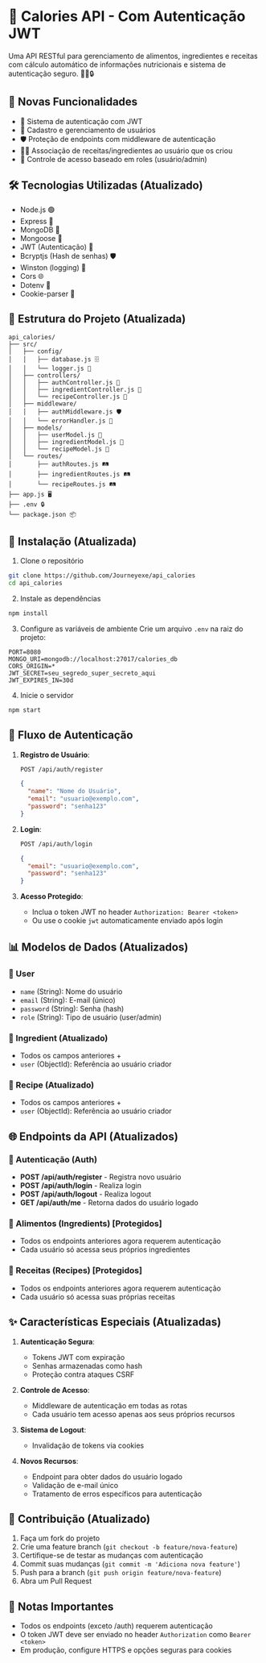 # 🍏 Calories API - Com Autenticação JWT

Uma API RESTful para gerenciamento de alimentos, ingredientes e receitas com cálculo automático de informações nutricionais e sistema de autenticação seguro. 🥗🍳🔒

## 🌟 Novas Funcionalidades

- 🔐 Sistema de autenticação com JWT
- 👤 Cadastro e gerenciamento de usuários
- 🛡️ Proteção de endpoints com middleware de autenticação
- 👩‍🍳 Associação de receitas/ingredientes ao usuário que os criou
- 🚦 Controle de acesso baseado em roles (usuário/admin)

## 🛠️ Tecnologias Utilizadas (Atualizado)

- Node.js 🟢
- Express 🚀
- MongoDB 🍃
- Mongoose 🦡
- JWT (Autenticação) 🔐
- Bcryptjs (Hash de senhas) 🛡️
- Winston (logging) 📜
- Cors 🌐
- Dotenv 🔧
- Cookie-parser 🍪

## 📂 Estrutura do Projeto (Atualizada)

```
api_calories/
├── src/
│   ├── config/
│   │   ├── database.js 🗄️
│   │   └── logger.js 📝
│   ├── controllers/
│   │   ├── authController.js 🔑
│   │   ├── ingredientController.js 🍎
│   │   └── recipeController.js 🍲
│   ├── middleware/
│   │   ├── authMiddleware.js 🛡️
│   │   └── errorHandler.js 🚨
│   ├── models/
│   │   ├── userModel.js 👤
│   │   ├── ingredientModel.js 🧂
│   │   └── recipeModel.js 📄
│   └── routes/
│       ├── authRoutes.js 🛤️
│       ├── ingredientRoutes.js 🛤️
│       └── recipeRoutes.js 🛤️
├── app.js 🖥️
├── .env 🔒
└── package.json 📦
```

## 🚀 Instalação (Atualizada)

1. Clone o repositório
```bash
git clone https://github.com/Journeyexe/api_calories
cd api_calories
```

2. Instale as dependências
```bash
npm install
```

3. Configure as variáveis de ambiente
Crie um arquivo `.env` na raiz do projeto:
```env
PORT=8080
MONGO_URI=mongodb://localhost:27017/calories_db
CORS_ORIGIN=*
JWT_SECRET=seu_segredo_super_secreto_aqui
JWT_EXPIRES_IN=30d
```

4. Inicie o servidor
```bash
npm start
```

## 🔐 Fluxo de Autenticação

1. **Registro de Usuário**:
   ```bash
   POST /api/auth/register
   ```
   ```json
   {
     "name": "Nome do Usuário",
     "email": "usuario@exemplo.com",
     "password": "senha123"
   }
   ```

2. **Login**:
   ```bash
   POST /api/auth/login
   ```
   ```json
   {
     "email": "usuario@exemplo.com",
     "password": "senha123"
   }
   ```

3. **Acesso Protegido**:
   - Inclua o token JWT no header `Authorization: Bearer <token>`
   - Ou use o cookie `jwt` automaticamente enviado após login

## 📊 Modelos de Dados (Atualizados)

### 👤 User
- `name` (String): Nome do usuário
- `email` (String): E-mail (único)
- `password` (String): Senha (hash)
- `role` (String): Tipo de usuário (user/admin)

### 🍎 Ingredient (Atualizado)
- Todos os campos anteriores +
- `user` (ObjectId): Referência ao usuário criador

### 📄 Recipe (Atualizado)
- Todos os campos anteriores +
- `user` (ObjectId): Referência ao usuário criador

## 🌐 Endpoints da API (Atualizados)

### 🔑 Autenticação (Auth)

- **POST /api/auth/register** - Registra novo usuário
- **POST /api/auth/login** - Realiza login
- **POST /api/auth/logout** - Realiza logout
- **GET /api/auth/me** - Retorna dados do usuário logado

### 🍎 Alimentos (Ingredients) [Protegidos]

- Todos os endpoints anteriores agora requerem autenticação
- Cada usuário só acessa seus próprios ingredientes

### 📄 Receitas (Recipes) [Protegidos]

- Todos os endpoints anteriores agora requerem autenticação
- Cada usuário só acessa suas próprias receitas

## ✨ Características Especiais (Atualizadas)

1. **Autenticação Segura**:
   - Tokens JWT com expiração
   - Senhas armazenadas como hash
   - Proteção contra ataques CSRF

2. **Controle de Acesso**:
   - Middleware de autenticação em todas as rotas
   - Cada usuário tem acesso apenas aos seus próprios recursos

3. **Sistema de Logout**:
   - Invalidação de tokens via cookies

4. **Novos Recursos**:
   - Endpoint para obter dados do usuário logado
   - Validação de e-mail único
   - Tratamento de erros específicos para autenticação

## 🤝 Contribuição (Atualizado)

1. Faça um fork do projeto
2. Crie uma feature branch (`git checkout -b feature/nova-feature`)
3. Certifique-se de testar as mudanças com autenticação
4. Commit suas mudanças (`git commit -m 'Adiciona nova feature'`)
5. Push para a branch (`git push origin feature/nova-feature`)
6. Abra um Pull Request

## 📌 Notas Importantes

- Todos os endpoints (exceto /auth) requerem autenticação
- O token JWT deve ser enviado no header `Authorization` como `Bearer <token>`
- Em produção, configure HTTPS e opções seguras para cookies
